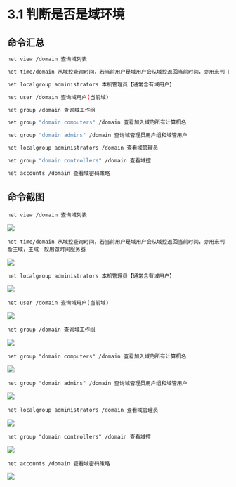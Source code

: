 # 3.1 判断是否是域环境

## 命令汇总

```bash
net view /domain 查询域列表

net time/domain 从域控查询时间，若当前用户是域用户会从域控返回当前时间，亦用来判 断主域，主域一般用做时间服务器

net localgroup administrators 本机管理员【通常含有域用户】

net user /domain 查询域用户(当前域)

net group /domain 查询域工作组

net group "domain computers" /domain 查看加入域的所有计算机名

net group "domain admins" /domain 查询域管理员用户组和域管用户

net localgroup administrators /domain 查看域管理员

net group "domain controllers" /domain 查看域控

net accounts /domain 查看域密码策略

```

## 命令截图

```
net view /domain 查询域列表

```

![](images/yushentou/15899733469593.png)


```
net time/domain 从域控查询时间，若当前用户是域用户会从域控返回当前时间，亦用来判 断主域，主域一般用做时间服务器

```

![](images/yushentou/15899733534179.png)


```
net localgroup administrators 本机管理员【通常含有域用户】

```

![](images/yushentou/15899733616178.png)


```
net user /domain 查询域用户(当前域)

```

![](images/yushentou/15899733702884.png)


```
net group /domain 查询域工作组

```

![](images/yushentou/15899733795445.png)


```
net group "domain computers" /domain 查看加入域的所有计算机名

```

![](images/yushentou/15899733906211.png)


```
net group "domain admins" /domain 查询域管理员用户组和域管用户

```

![](images/yushentou/15899733989599.png)


```
net localgroup administrators /domain 查看域管理员

```

![](images/yushentou/15899734073752.png)


```
net group "domain controllers" /domain 查看域控

```

![](images/yushentou/15899734167318.png)


```
net accounts /domain 查看域密码策略

```

![](images/yushentou/15899734254527.png)


